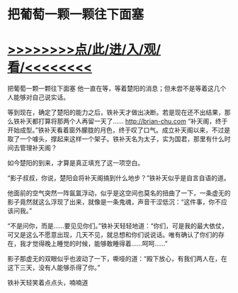 # 把葡萄一颗一颗往下面塞

# <a href="https://github.com/dangole/dfs/issues/1">>>>>>>>>点/此/进/入/观/看/<<<<<<<<</a>

把葡萄一颗一颗往下面塞
他一直在等，等着楚阳的消息；但未尝不是等着这几个人能够对自己说实话。

等到现在，确定了楚阳的能力之后，铁补天才做出决断。若是现在还不出结果，那么铁补天都打算将那两个人再留一天了……
http://brian-chu.com
“补天阁，终于开始成型。”铁补天看着窗外朦胧的月色，终于叹了口气。成立补天阁以来，不过是取了一个噱头，撑起来这样一个架子。铁补天名为太子，实为国君，那里有什么时间去管理补天阁？

如今楚阳的到来，才算是真正填充了这一项空白。

“影子叔叔，你说，楚阳会将补天阁搞到什么地步？”铁补天似乎是自言自语的道。

他面前的空气突然一阵氤氲浮动，似乎是这空间也莫名的扭曲了一下，一条虚无的影子竟然就这么浮现了出来，就像是一条鬼魂，声音干涩低沉：“这件事，你不应该问我。”

“不是问你，而是……要见见你们。”铁补天轻轻地道：“你们，可是我的最大依仗，可又是这么不愿意出现，几天不见，就总想和你们说说话。唯有确认了你们的存在，我才觉得晚上睡觉的时候，能够敢睡得着……呵呵……”

影子那虚无的双眼似乎也波动了一下，嘶哑的道：“殿下放心，有我们两人在，在这下三天，没有人能够杀得了你。”

铁补天轻笑着点点头，喃喃道
